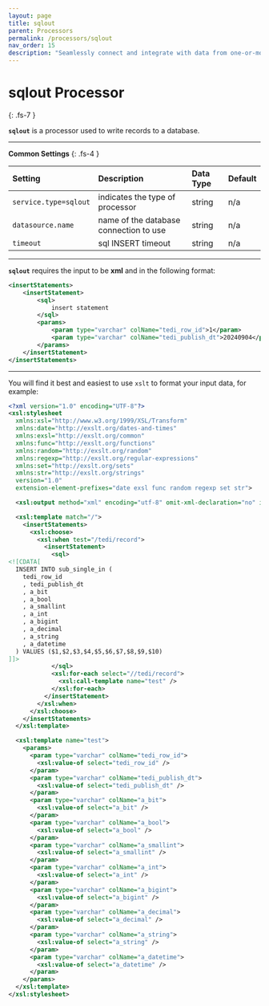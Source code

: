 ```yaml
---
layout: page
title: sqlout
parent: Processors
permalink: /processors/sqlout
nav_order: 15
description: "Seamlessly connect and integrate with data from one-or-more tables from popular databases"
---
```


# sqlout Processor
{: .fs-7 }

**`sqlout`** is a processor used to write records to a database.


---

**Common Settings**
{: .fs-4 }


| **Setting**                   | **Description**           | **Data Type** | **Default**    |
|:------------------------------|:--------------------------|:--------------|:---------------|
| `service.type=sqlout`         | indicates the type of processor | string | n/a |
| `datasource.name`             | name of the database connection to use | string | n/a |
| `timeout`                     | sql INSERT timeout | string | n/a |

---


**`sqlout`** requires the input to be **xml** and in the following format:

```xml
<insertStatements>
    <insertStatement>
        <sql>
            insert statement
        </sql>
        <params>
            <param type="varchar" colName="tedi_row_id">1</param>
            <param type="varchar" colName="tedi_publish_dt">20240904</param>
        </params>
    </insertStatement>
</insertStatements>
```

---

You will find it best and easiest to use `xslt` to format your input data, for example:

```xml
<?xml version="1.0" encoding="UTF-8"?>
<xsl:stylesheet
  xmlns:xsl="http://www.w3.org/1999/XSL/Transform"
  xmlns:date="http://exslt.org/dates-and-times"
  xmlns:exsl="http://exslt.org/common"
  xmlns:func="http://exslt.org/functions"
  xmlns:random="http://exslt.org/random"
  xmlns:regexp="http://exslt.org/regular-expressions"
  xmlns:set="http://exslt.org/sets"
  xmlns:str="http://exslt.org/strings"
  version="1.0"
  extension-element-prefixes="date exsl func random regexp set str">

  <xsl:output method="xml" encoding="utf-8" omit-xml-declaration="no" indent="yes" />

  <xsl:template match="/">
    <insertStatements>
      <xsl:choose>
        <xsl:when test="/tedi/record">
          <insertStatement>
            <sql>
<![CDATA[
  INSERT INTO sub_single_in (
    tedi_row_id
    , tedi_publish_dt
    , a_bit
    , a_bool
    , a_smallint
    , a_int
    , a_bigint
    , a_decimal
    , a_string
    , a_datetime
  ) VALUES ($1,$2,$3,$4,$5,$6,$7,$8,$9,$10)
]]>
            </sql>
            <xsl:for-each select="//tedi/record">
              <xsl:call-template name="test" />
            </xsl:for-each>
          </insertStatement>
        </xsl:when>
      </xsl:choose>
    </insertStatements>
  </xsl:template>

  <xsl:template name="test">
    <params>
      <param type="varchar" colName="tedi_row_id">
        <xsl:value-of select="tedi_row_id" />
      </param>
      <param type="varchar" colName="tedi_publish_dt">
        <xsl:value-of select="tedi_publish_dt" />
      </param>
      <param type="varchar" colName="a_bit">
        <xsl:value-of select="a_bit" />
      </param>
      <param type="varchar" colName="a_bool">
        <xsl:value-of select="a_bool" />
      </param>
      <param type="varchar" colName="a_smallint">
        <xsl:value-of select="a_smallint" />
      </param>
      <param type="varchar" colName="a_int">
        <xsl:value-of select="a_int" />
      </param>
      <param type="varchar" colName="a_bigint">
        <xsl:value-of select="a_bigint" />
      </param>
      <param type="varchar" colName="a_decimal">
        <xsl:value-of select="a_decimal" />
      </param>
      <param type="varchar" colName="a_string">
        <xsl:value-of select="a_string" />
      </param>
      <param type="varchar" colName="a_datetime">
        <xsl:value-of select="a_datetime" />
      </param>
    </params>
  </xsl:template>
</xsl:stylesheet>
```